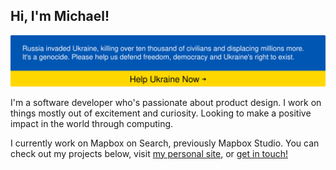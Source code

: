 ## Hi, I'm Michael!

[![SWUbanner](https://raw.githubusercontent.com/vshymanskyy/StandWithUkraine/main/banner2-direct.svg)](https://vshymanskyy.github.io/StandWithUkraine)

I'm a software developer who's passionate about product design. I work on things mostly out of excitement and curiosity. Looking to make a positive impact in the world through computing.

I currently work on Mapbox on Search, previously Mapbox Studio.  You can check out my projects below, visit [my personal site](https://bullington.xyz), or [get in touch!](mailto:michael@bullington.xyz)
